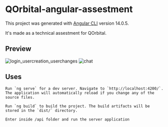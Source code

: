 # QOrbital-angular-assestment

This project was generated with [Angular CLI](https://github.com/angular/angular-cli) version 14.0.5.

It's made as a technical assestment for QOrbital.

## Preview

![login_usercreation_userchanges](https://user-images.githubusercontent.com/84904766/182151062-47516c9c-3f1a-4119-b1af-d06188fdcbd3.gif)
![chat](https://user-images.githubusercontent.com/84904766/182154397-93644263-480e-41eb-a10d-a930ff01703a.gif)

## Uses

 ``` Run `ng serve` for a dev server. Navigate to `http://localhost:4200/`. The application will automatically reload if you change any of the source files. ```

``` Run `ng build` to build the project. The build artifacts will be stored in the `dist/` directory. ```

``` Enter inside /api folder and run the server application  ```



